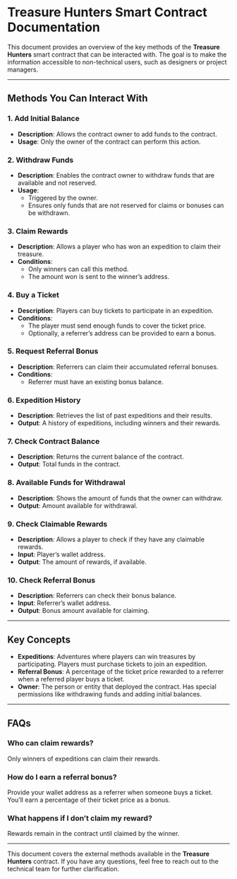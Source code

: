 # Treasure Hunters Smart Contract Documentation

This document provides an overview of the key methods of the **Treasure Hunters** smart contract that can be interacted with. The goal is to make the information accessible to non-technical users, such as designers or project managers.

---

## Methods You Can Interact With

### 1. **Add Initial Balance**

- **Description**: Allows the contract owner to add funds to the contract.
- **Usage**: Only the owner of the contract can perform this action.

### 2. **Withdraw Funds**

- **Description**: Enables the contract owner to withdraw funds that are available and not reserved.
- **Usage**:
  - Triggered by the owner.
  - Ensures only funds that are not reserved for claims or bonuses can be withdrawn.

### 3. **Claim Rewards**

- **Description**: Allows a player who has won an expedition to claim their treasure.
- **Conditions**:
  - Only winners can call this method.
  - The amount won is sent to the winner’s address.

### 4. **Buy a Ticket**

- **Description**: Players can buy tickets to participate in an expedition.
- **Conditions**:
  - The player must send enough funds to cover the ticket price.
  - Optionally, a referrer’s address can be provided to earn a bonus.

### 5. **Request Referral Bonus**

- **Description**: Referrers can claim their accumulated referral bonuses.
- **Conditions**:
  - Referrer must have an existing bonus balance.

### 6. **Expedition History**

- **Description**: Retrieves the list of past expeditions and their results.
- **Output**: A history of expeditions, including winners and their rewards.

### 7. **Check Contract Balance**

- **Description**: Returns the current balance of the contract.
- **Output**: Total funds in the contract.

### 8. **Available Funds for Withdrawal**

- **Description**: Shows the amount of funds that the owner can withdraw.
- **Output**: Amount available for withdrawal.

### 9. **Check Claimable Rewards**

- **Description**: Allows a player to check if they have any claimable rewards.
- **Input**: Player’s wallet address.
- **Output**: The amount of rewards, if available.

### 10. **Check Referral Bonus**

- **Description**: Referrers can check their bonus balance.
- **Input**: Referrer’s wallet address.
- **Output**: Bonus amount available for claiming.

---

## Key Concepts

- **Expeditions**: Adventures where players can win treasures by participating. Players must purchase tickets to join an expedition.
- **Referral Bonus**: A percentage of the ticket price rewarded to a referrer when a referred player buys a ticket.
- **Owner**: The person or entity that deployed the contract. Has special permissions like withdrawing funds and adding initial balances.

---

## FAQs

### Who can claim rewards?

Only winners of expeditions can claim their rewards.

### How do I earn a referral bonus?

Provide your wallet address as a referrer when someone buys a ticket. You’ll earn a percentage of their ticket price as a bonus.

### What happens if I don’t claim my reward?

Rewards remain in the contract until claimed by the winner.

---

This document covers the external methods available in the **Treasure Hunters** contract. If you have any questions, feel free to reach out to the technical team for further clarification.

